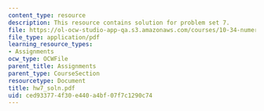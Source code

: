 ```yaml
---
content_type: resource
description: This resource contains solution for problem set 7.
file: https://ol-ocw-studio-app-qa.s3.amazonaws.com/courses/10-34-numerical-methods-applied-to-chemical-engineering-fall-2005/ced933774f30e440a4bf07f7c1290c74_hw7_soln.pdf
file_type: application/pdf
learning_resource_types:
- Assignments
ocw_type: OCWFile
parent_title: Assignments
parent_type: CourseSection
resourcetype: Document
title: hw7_soln.pdf
uid: ced93377-4f30-e440-a4bf-07f7c1290c74
---
```


